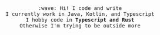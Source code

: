 <p align="center">
  <samp>
    :wave: Hi! I code and write<br>
    I currently work in Java, Kotlin, and Typescript<br>
    I hobby code in <b>Typescript and Rust</b><br>
    Otherwise I'm trying to be outside more
  </samp>
</p>
